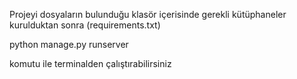 Projeyi dosyaların bulunduğu klasör içerisinde gerekli kütüphaneler kurulduktan sonra (requirements.txt)

python manage.py runserver

komutu ile terminalden çalıştırabilirsiniz
